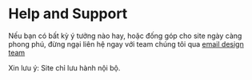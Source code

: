 # Help and Support

Nếu bạn có bất kỳ ý tưởng nào hay, hoặc đống góp cho site ngày càng phong phú, đừng ngại liên hệ ngay với team chúng tôi qua [email design team](st-design-team@trustingsocial.com )

Xin lưu ý: Site chỉ lưu hành nội bộ.